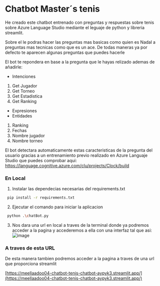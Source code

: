 # Chatbot Master´s tenis

He creado este chatbot entrenado con preguntas y respuestas sobre tenis sobre Azure Language Studio mediante el leguaje de python y libreria streamlit. 

Sobre el le podras hacer las preguntas mas basicas como quien es Nadal a preguntas mas tecnicas como que es un ace. De todas maneras ya por defecto te aparecen algunas preguntas que puedes hacerle 

El bot te repondera en base a la pregunta que le hayas relizado ademas de añadirle:
- Intenciones
1. Get Jugador
2. Get Torneo
3. Get Estadistica
4. Get Ranking
     
- Expresiones
- Entidades
1. Ranking
2. Fechas
3. Nombre jugador
4. Nombre torneo
  
El bot detectara automaticamente estas caracteristicas de la pregunta del usuario gracias a un entrenamiento previo realizado en Azure Languaje Studio que puedes comprobar aqui:
https://language.cognitive.azure.com/clu/projects/Clock/build

### En Local
1. Instalar las dependecias necesarias del requirements.txt
 ```bash
  pip install -r requirements.txt
```

2. Ejecutar el comando para iniciar la aplicacion
 ```bash
  python .\chatBot.py
```

3. Nos dara una url en local a traves de la terminal donde ya podremos acceder a la pagina y accederemos a ella con una interfaz tal que asi:
![image](https://github.com/user-attachments/assets/81f73439-a830-40b0-8628-a4b4ea397183)



### A traves de esta URL 

De esta manera tambien podremos acceder a la pagina a traves de una url que proporciona streamlit

[https://meellaadoo04-chatbot-tenis-chatbot-aypyk3.streamlit.app/](https://meellaadoo04-chatbot-tenis-chatbot-aypyk3.streamlit.app/)


